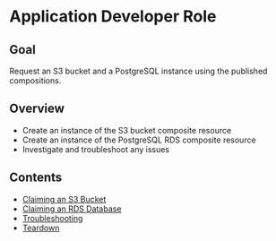 # Application Developer Role

## Goal

Request an S3 bucket and a PostgreSQL instance using the published compositions.

## Overview

- Create an instance of the S3 bucket composite resource
- Create an instance of the PostgreSQL RDS composite resource
- Investigate and troubleshoot any issues

## Contents

- [Claiming an S3 Bucket](2-application-developer/2a-s3/README.md)
- [Claiming an RDS Database](2-application-developer/2b-rds/README.md)
- [Troubleshooting](2-application-developer/2c-troubleshooting/README.md)
- [Teardown](2-application-developer/2d-teardown/README.md)
